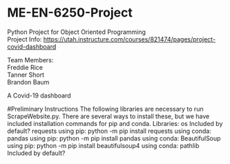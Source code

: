 # ME-EN-6250-Project
Python Project for Object Oriented Programming  
Project Info: https://utah.instructure.com/courses/821474/pages/project-covid-dashboard

Team Members:  
Freddie Rice  
Tanner Short  
Brandon Baum


A Covid-19 dashboard

#Preliminary Instructions
The following libraries are necessary to run ScrapeWebsite.py. There are several ways to install these, but we have included installation commands for pip and conda.
Libraries:
os
  Included by default?
requests
  using pip: python -m pip install requests
  using conda:
pandas
  using pip: python -m pip install pandas
  using conda:
BeautifulSoup
  using pip: python -m pip install beautifulsoup4
  using conda:
pathlib
  Included by default?
